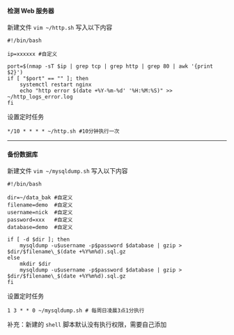 #### 检测 Web 服务器

新建文件 `vim ~/http.sh` 写入以下内容

```
#!/bin/bash

ip=xxxxxx #自定义

port=$(nmap -sT $ip | grep tcp | grep http | grep 80 | awk '{print $2}')
if [ "$port" == "" ]; then
    systemctl restart nginx
    echo "http error $(date +%Y-%m-%d' '%H:%M:%S)" >> ~/http_logs_error.log
fi
```

设置定时任务

```
*/10 * * * * ~/http.sh #10分钟执行一次
```

---

#### 备份数据库

新建文件 `vim ~/mysqldump.sh` 写入以下内容

```
#!/bin/bash

dir=~/data_bak #自定义
filename=demo  #自定义
username=nick  #自定义
password=xxx   #自定义
database=demo  #自定义

if [ -d $dir ]; then
    mysqldump -u$username -p$password $database | gzip > $dir/$filename\_$(date +%Y%m%d).sql.gz
else
    mkdir $dir
    mysqldump -u$username -p$password $database | gzip > $dir/$filename\_$(date +%Y%m%d).sql.gz
fi
```

设置定时任务

```
1 3 * * 0 ~/mysqldump.sh # 每周日凌晨3点1分执行
```

补充：新建的 `shell` 脚本默认没有执行权限，需要自己添加
